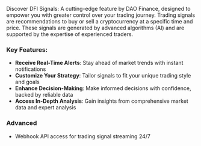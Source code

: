 Discover DFI Signals: A cutting-edge feature by DAO Finance, designed to empower you with greater control over your trading journey. Trading signals are recommendations to buy or sell a cryptocurrency at a specific time and price. These signals are generated by advanced algorithms (AI) and are supported by the expertise of experienced traders.

### Key Features:

- **Receive Real-Time Alerts**: Stay ahead of market trends with instant notifications
- **Customize Your Strategy**: Tailor signals to fit your unique trading style and goals
- **Enhance Decision-Making**: Make informed decisions with confidence, backed by reliable data
- **Access In-Depth Analysis**: Gain insights from comprehensive market data and expert analysis

### Advanced

- Webhook API access for trading signal streaming 24/7